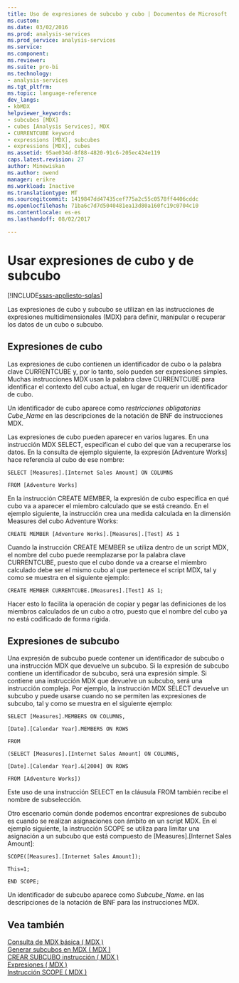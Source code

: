 ```yaml
---
title: Uso de expresiones de subcubo y cubo | Documentos de Microsoft
ms.custom: 
ms.date: 03/02/2016
ms.prod: analysis-services
ms.prod_service: analysis-services
ms.service: 
ms.component: 
ms.reviewer: 
ms.suite: pro-bi
ms.technology:
- analysis-services
ms.tgt_pltfrm: 
ms.topic: language-reference
dev_langs:
- kbMDX
helpviewer_keywords:
- subcubes [MDX]
- cubes [Analysis Services], MDX
- CURRENTCUBE keyword
- expressions [MDX], subcubes
- expressions [MDX], cubes
ms.assetid: 95ae034d-8f88-4820-91c6-205ec424e119
caps.latest.revision: 27
author: Minewiskan
ms.author: owend
manager: erikre
ms.workload: Inactive
ms.translationtype: MT
ms.sourcegitcommit: 1419847dd47435cef775a2c55c0578ff4406cddc
ms.openlocfilehash: 71ba6c7d7d5040481ea13d80a160fc19c0704c10
ms.contentlocale: es-es
ms.lasthandoff: 08/02/2017

---
```

# <a name="using-cube-and-subcube-expressions"></a>Usar expresiones de cubo y de subcubo
[!INCLUDE[ssas-appliesto-sqlas](../includes/ssas-appliesto-sqlas.md)]

  Las expresiones de cubo y subcubo se utilizan en las instrucciones de expresiones multidimensionales (MDX) para definir, manipular o recuperar los datos de un cubo o subcubo.  
  
## <a name="cube-expressions"></a>Expresiones de cubo  
 Las expresiones de cubo contienen un identificador de cubo o la palabra clave CURRENTCUBE y, por lo tanto, solo pueden ser expresiones simples. Muchas instrucciones MDX usan la palabra clave CURRENTCUBE para identificar el contexto del cubo actual, en lugar de requerir un identificador de cubo.  
  
 Un identificador de cubo aparece como *restricciones obligatorias Cube_Name* en las descripciones de la notación de BNF de instrucciones MDX.  
  
 Las expresiones de cubo pueden aparecer en varios lugares. En una instrucción MDX SELECT, especifican el cubo del que van a recuperarse los datos. En la consulta de ejemplo siguiente, la expresión [Adventure Works] hace referencia al cubo de ese nombre:  
  
 `SELECT [Measures].[Internet Sales Amount] ON COLUMNS`  
  
 `FROM [Adventure Works]`  
  
 En la instrucción CREATE MEMBER, la expresión de cubo especifica en qué cubo va a aparecer el miembro calculado que se está creando. En el ejemplo siguiente, la instrucción crea una medida calculada en la dimensión Measures del cubo Adventure Works:  
  
 `CREATE MEMBER [Adventure Works].[Measures].[Test] AS 1`  
  
 Cuando la instrucción CREATE MEMBER se utiliza dentro de un script MDX, el nombre del cubo puede reemplazarse por la palabra clave CURRENTCUBE, puesto que el cubo donde va a crearse el miembro calculado debe ser el mismo cubo al que pertenece el script MDX, tal y como se muestra en el siguiente ejemplo:  
  
 `CREATE MEMBER CURRENTCUBE.[Measures].[Test] AS 1;`  
  
 Hacer esto lo facilita la operación de copiar y pegar las definiciones de los miembros calculados de un cubo a otro, puesto que el nombre del cubo ya no está codificado de forma rígida.  
  
## <a name="subcube-expressions"></a>Expresiones de subcubo  
 Una expresión de subcubo puede contener un identificador de subcubo o una instrucción MDX que devuelve un subcubo. Si la expresión de subcubo contiene un identificador de subcubo, será una expresión simple. Si contiene una instrucción MDX que devuelve un subcubo, será una instrucción compleja. Por ejemplo, la instrucción MDX SELECT devuelve un subcubo y puede usarse cuando no se permiten las expresiones de subcubo, tal y como se muestra en el siguiente ejemplo:  
  
 `SELECT [Measures].MEMBERS ON COLUMNS,`  
  
 `[Date].[Calendar Year].MEMBERS ON ROWS`  
  
 `FROM`  
  
 `(SELECT [Measures].[Internet Sales Amount] ON COLUMNS,`  
  
 `[Date].[Calendar Year].&[2004] ON ROWS`  
  
 `FROM [Adventure Works])`  
  
 Este uso de una instrucción SELECT en la cláusula FROM también recibe el nombre de subselección.  
  
 Otro escenario común donde podemos encontrar expresiones de subcubo es cuando se realizan asignaciones con ámbito en un script MDX. En el ejemplo siguiente, la instrucción SCOPE se utiliza para limitar una asignación a un subcubo que está compuesto de [Measures].[Internet Sales Amount]:  
  
 `SCOPE([Measures].[Internet Sales Amount]);`  
  
 `This=1;`  
  
 `END SCOPE;`  
  
 Un identificador de subcubo aparece como *Subcube_Name*. en las descripciones de la notación de BNF para las instrucciones MDX.  
  
## <a name="see-also"></a>Vea también  
 [Consulta de MDX básica &#40; MDX &#41;](../analysis-services/multidimensional-models/mdx/mdx-query-the-basic-query.md)   
 [Generar subcubos en MDX &#40; MDX &#41;](../analysis-services/multidimensional-models/mdx/building-subcubes-in-mdx-mdx.md)   
 [CREAR SUBCUBO instrucción &#40; MDX &#41;](../mdx/mdx-data-definition-create-subcube.md)   
 [Expresiones &#40; MDX &#41;](../mdx/expressions-mdx.md)   
 [Instrucción SCOPE &#40; MDX &#41;](../mdx/mdx-scripting-scope.md)  
  
  

